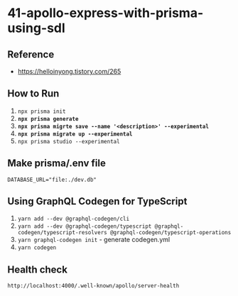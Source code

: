 # 41-apollo-express-with-prisma-using-sdl

## Reference

- <https://helloinyong.tistory.com/265>

## How to Run

1. `npx prisma init`
2. **`npx prisma generate`**
3. **`npx prisma migrte save --name '<description>' --experimental`**
4. **`npx prisma migrate up --experimental`**
5. `npx prisma studio --experimental`

## Make prisma/.env file

```
DATABASE_URL="file:./dev.db"
```

## Using GraphQL Codegen for TypeScript

1. `yarn add --dev @graphql-codegen/cli`
2. `yarn add --dev @graphql-codegen/typescript @graphql-codegen/typescript-resolvers @graphql-codegen/typescript-operations`
3. `yarn graphql-codegen init` - generate codegen.yml
4. `yarn codegen`

## Health check

```
http://localhost:4000/.well-known/apollo/server-health
```
